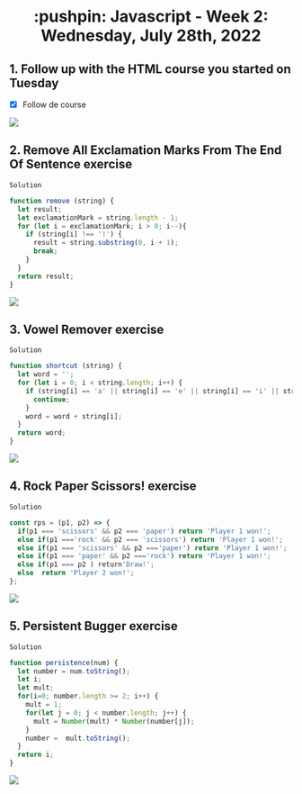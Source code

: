 <h1 align="center">:pushpin: Javascript - Week 2: Wednesday, July 28th, 2022</h1>

<h2>1. Follow up with the HTML course you started on Tuesday</h2>

- [x] Follow de course

<img src="https://i.ibb.co/1X6sS5z/imagen-2022-08-01-153757999.png">

<h2>2. Remove All Exclamation Marks From The End Of Sentence exercise</h2>

`Solution`

```javascript
function remove (string) {
  let result;
  let exclamationMark = string.length - 1;
  for (let i = exclamationMark; i > 0; i--){
    if (string[i] !== '!') {
      result = string.substring(0, i + 1);
      break;
    }
  }
  return result;
}
```
<img src="https://i.ibb.co/C2fG408/imagen-2022-08-01-171555957.png">

<h2>3. Vowel Remover exercise</h2>

`Solution`

```javascript
function shortcut (string) {
  let word = '';
  for (let i = 0; i < string.length; i++) {
    if (string[i] == 'a' || string[i] == 'e' || string[i] == 'i' || string[i] == 'o' || string[i] == 'u') {
      continue;
    }
    word = word + string[i];
  }
  return word;
}
```
<img src="https://i.ibb.co/4Jp4kjj/imagen-2022-08-01-172751909.png">

<h2>4. Rock Paper Scissors! exercise</h2>

`Solution`

```javascript
const rps = (p1, p2) => {
  if(p1 === 'scissors' && p2 === 'paper') return 'Player 1 won!';
  else if(p1 ==='rock' && p2 === 'scissors') return 'Player 1 won!';
  else if(p1 === 'scissors' && p2 ==='paper') return 'Player 1 won!';
  else if(p1 === 'paper' && p2 ==='rock') return 'Player 1 won!';
  else if(p1 === p2 ) return'Draw!';
  else  return 'Player 2 won!';
};

```
<img src="https://i.ibb.co/51xkgRy/imagen-2022-08-01-182256096.png">

<h2>5. Persistent Bugger exercise</h2>

`Solution`

```javascript
function persistence(num) {
  let number = num.toString();
  let i;
  let mult;
  for(i=0; number.length >= 2; i++) {
    mult = 1;
    for(let j = 0; j < number.length; j++) {
      mult = Number(mult) * Number(number[j]);
    }
    number =  mult.toString();
  }
  return i;
}

```
<img src="https://i.ibb.co/FbtqHyt/imagen-2022-08-01-191033653.png">
